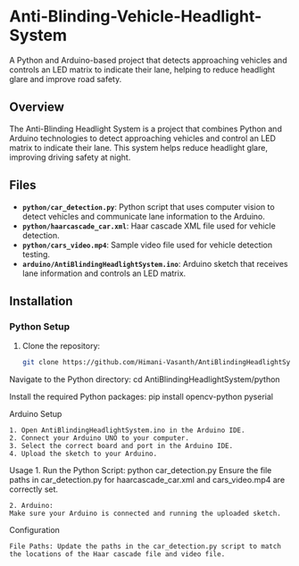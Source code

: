 # Anti-Blinding-Vehicle-Headlight-System
A Python and Arduino-based project that detects approaching vehicles and controls an LED matrix to indicate their lane, helping to reduce headlight glare and improve road safety.

## Overview
The Anti-Blinding Headlight System is a project that combines Python and Arduino technologies to detect approaching vehicles and control an LED matrix to indicate their lane. This system helps reduce headlight glare, improving driving safety at night.

## Files
- **`python/car_detection.py`**: Python script that uses computer vision to detect vehicles and communicate lane information to the Arduino.
- **`python/haarcascade_car.xml`**: Haar cascade XML file used for vehicle detection.
- **`python/cars_video.mp4`**: Sample video file used for vehicle detection testing.
- **`arduino/AntiBlindingHeadlightSystem.ino`**: Arduino sketch that receives lane information and controls an LED matrix.

## Installation

### Python Setup
1. Clone the repository:
   ```sh
   git clone https://github.com/Himani-Vasanth/AntiBlindingHeadlightSystem.git

Navigate to the Python directory:
cd AntiBlindingHeadlightSystem/python

Install the required Python packages:
pip install opencv-python pyserial

Arduino Setup

    1. Open AntiBlindingHeadlightSystem.ino in the Arduino IDE.
    2. Connect your Arduino UNO to your computer.
    3. Select the correct board and port in the Arduino IDE.
    4. Upload the sketch to your Arduino.

Usage
    1. Run the Python Script:
    python car_detection.py
    Ensure the file paths in car_detection.py for haarcascade_car.xml and cars_video.mp4 are correctly set.
    
    2. Arduino:
    Make sure your Arduino is connected and running the uploaded sketch.

Configuration

    File Paths: Update the paths in the car_detection.py script to match the locations of the Haar cascade file and video file.
